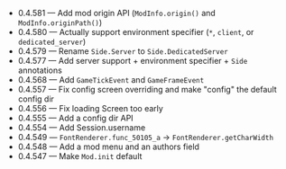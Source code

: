 + 0.4.581 &mdash; Add mod origin API (`ModInfo.origin()` and `ModInfo.originPath()`)
+ 0.4.580 &mdash; Actually support environment specifier (`*`, `client`, or `dedicated_server`)
+ 0.4.579 &mdash; Rename `Side.Server` to `Side.DedicatedServer`
+ 0.4.577 &mdash; Add server support + environment specifier + `Side` annotations
+ 0.4.568 &mdash; Add `GameTickEvent` and `GameFrameEvent`
+ 0.4.557 &mdash; Fix config screen overriding and make "config" the default config dir
+ 0.4.556 &mdash; Fix loading Screen too early
+ 0.4.555 &mdash; Add a config dir API
+ 0.4.554 &mdash; Add Session.username
+ 0.4.549 &mdash; `FontRenderer.func_50105_a` &rightarrow; `FontRenderer.getCharWidth`
+ 0.4.548 &mdash; Add a mod menu and an authors field
+ 0.4.547 &mdash; Make `Mod.init` default
